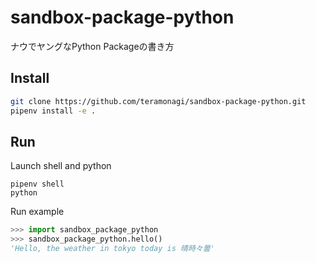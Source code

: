 # sandbox-package-python
ナウでヤングなPython Packageの書き方


## Install 
```sh
git clone https://github.com/teramonagi/sandbox-package-python.git
pipenv install -e .
```

## Run
Launch shell and python
```
pipenv shell
python
```
Run example
```python
>>> import sandbox_package_python
>>> sandbox_package_python.hello()
'Hello, the weather in tokyo today is 晴時々曇'
```

